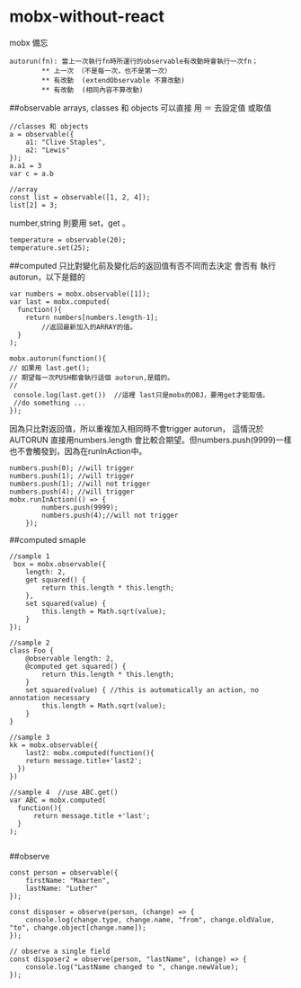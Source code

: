# mobx-without-react

mobx 備忘

```
autorun(fn): 當上一次執行fn時所運行的observable有改動時會執行一次fn；
		** 上一次 （不是每一次，也不是第一次）
		** 有改動  (extendObservable 不算改動)
		** 有改動  (相同內容不算改動)
```	
			
			
##observable
arrays, classes 和 objects  可以直接 用 ＝ 去設定值 或取值
```
//classes 和 objects 
a = observable({
    a1: "Clive Staples",
    a2: "Lewis"
});
a.a1 = 3
var c = a.b

//array
const list = observable([1, 2, 4]);
list[2] = 3;
```

number,string 則要用 set，get 。
```
temperature = observable(20);
temperature.set(25);
```

##computed
只比對變化前及變化后的返回值有否不同而去決定 會否有 執行 autorun，以下是錯的
```
var numbers = mobx.observable([1]);
var last = mobx.computed(
  function(){
	return numbers[numbers.length-1];
        //返回最新加入的ARRAY的值。
  }
);

mobx.autorun(function(){
// 如果用 last.get(); 
// 期望每一次PUSH都會執行這個 autorun,是錯的。
//
 console.log(last.get())  //這裡 last只是mobx的OBJ，要用get才能取值。
 //do something ... 
});
```
因為只比對返回值，所以重複加入相同時不會trigger autorun， 
這情況於AUTORUN 直接用numbers.length 會比較合期望。但numbers.push(9999)一樣也不會觸發到，因為在runInAction中。
```
numbers.push(0); //will trigger 
numbers.push(1); //will trigger 
numbers.push(1); //will not trigger 
numbers.push(4); //will trigger  
mobx.runInAction(() => {
        numbers.push(9999);
        numbers.push(4);//will not trigger
    });
```

##computed smaple
```
//sample 1
 box = mobx.observable({
    length: 2,
    get squared() {
        return this.length * this.length;
    },
    set squared(value) {
        this.length = Math.sqrt(value);
    }
});

//sample 2
class Foo {
    @observable length: 2,
    @computed get squared() {
        return this.length * this.length;
    }
    set squared(value) { //this is automatically an action, no annotation necessary
        this.length = Math.sqrt(value);
    }
}

//sample 3
kk = mobx.observable({ 
	last2: mobx.computed(function(){
    return message.title+'last2'; 
  })
})

//sample 4  //use ABC.get()
var ABC = mobx.computed(
  function(){
      return message.title +'last';   
  }
);


```
##observe
```
const person = observable({
    firstName: "Maarten",
    lastName: "Luther"
});

const disposer = observe(person, (change) => {
    console.log(change.type, change.name, "from", change.oldValue, "to", change.object[change.name]);
});

// observe a single field
const disposer2 = observe(person, "lastName", (change) => {
    console.log("LastName changed to ", change.newValue);
});
```
